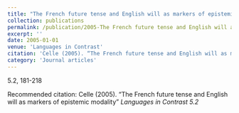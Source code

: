 ```yaml
---
title: "The French future tense and English will as markers of epistemic modality"
collection: publications
permalink: /publication/2005-The French future tense and English will as markers of epistemic modality
excerpt: ''
date: 2005-01-01
venue: 'Languages in Contrast'
citation: 'Celle (2005). “The French future tense and English will as markers of epistemic modality” <i>Languages in Contrast 5.2</i>'
category: 'Journal articles'
---
```

5.2, 181-218

Recommended citation: Celle (2005). “The French future tense and English will as markers of epistemic modality” <i>Languages in Contrast 5.2</i>